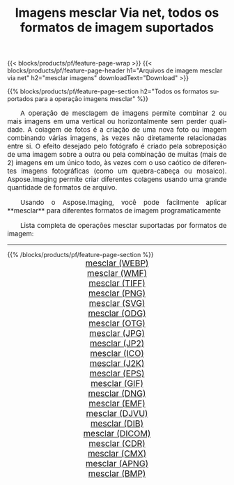 ﻿---
title: Imagens mesclar Via net, todos os formatos de imagem suportados 
weight: 3920
url: /pt/net/merge 
lang: pt
langdirlevel: 2
locales: zh-hans,ja,it,ru,de,es,fr,nl,id,lt,pl,pt,vi,tr,ko,zh-hant,ar,hi,th,sv,cs,uk,he
description: Usando Aspose.Imaging, você pode facilmente imagens mesclar Via net
---

{{< blocks/products/pf/feature-page-wrap >}}
{{< blocks/products/pf/feature-page-header h1="Arquivos de imagem mesclar via net" h2="mesclar imagens" downloadText="Download" >}}


{{% blocks/products/pf/feature-page-section  h2="Todos os formatos suportados para a operação imagens mesclar" %}}
<p align="justify" style="text-indent:2em;font-size:15px;">
A operação de mesclagem de imagens permite combinar 2 ou mais imagens em uma vertical ou horizontalmente sem perder qualidade. A colagem de fotos é a criação de uma nova foto ou imagem combinando várias imagens, às vezes não diretamente relacionadas entre si. O efeito desejado pelo fotógrafo é criado pela sobreposição de uma imagem sobre a outra ou pela combinação de muitas (mais de 2) imagens em um único todo, às vezes com o uso caótico de diferentes imagens fotográficas (como um quebra-cabeça ou mosaico). Aspose.Imaging permite criar diferentes colagens usando uma grande quantidade de formatos de arquivo.
</p>
<p align="justify" style="text-indent:2em;font-size:15px;">
Usando o Aspose.Imaging, você pode facilmente aplicar **mesclar** para diferentes formatos de imagem programaticamente
</p>
<p align="justify" style="text-indent:2em;font-size:15px;">
Lista completa de operações mesclar suportadas por formatos de imagem:
</p>
<hr/>
{{% /blocks/products/pf/feature-page-section %}}
<div class="container-fluid productfamilypage bg-gray">
    <div class="convertypes bg-gray agp-content section">
        <div class="container">
		<div class="row other-converters" style="gap: 10px;font-size: 19px;text-align:center;">
		    <div class='col-md-2 other-converter remove-lp remove-rp'><a href="/imaging/pt/net/merge/webp" style="padding:15px;">mesclar (WEBP)</a></div><div class='col-md-2 other-converter remove-lp remove-rp'><a href="/imaging/pt/net/merge/wmf" style="padding:15px;">mesclar (WMF)</a></div><div class='col-md-2 other-converter remove-lp remove-rp'><a href="/imaging/pt/net/merge/tiff" style="padding:15px;">mesclar (TIFF)</a></div><div class='col-md-2 other-converter remove-lp remove-rp'><a href="/imaging/pt/net/merge/png" style="padding:15px;">mesclar (PNG)</a></div><div class='col-md-2 other-converter remove-lp remove-rp'><a href="/imaging/pt/net/merge/svg" style="padding:15px;">mesclar (SVG)</a></div><div class='col-md-2 other-converter remove-lp remove-rp'><a href="/imaging/pt/net/merge/odg" style="padding:15px;">mesclar (ODG)</a></div><div class='col-md-2 other-converter remove-lp remove-rp'><a href="/imaging/pt/net/merge/otg" style="padding:15px;">mesclar (OTG)</a></div><div class='col-md-2 other-converter remove-lp remove-rp'><a href="/imaging/pt/net/merge/jpg" style="padding:15px;">mesclar (JPG)</a></div><div class='col-md-2 other-converter remove-lp remove-rp'><a href="/imaging/pt/net/merge/jp2" style="padding:15px;">mesclar (JP2)</a></div><div class='col-md-2 other-converter remove-lp remove-rp'><a href="/imaging/pt/net/merge/ico" style="padding:15px;">mesclar (ICO)</a></div><div class='col-md-2 other-converter remove-lp remove-rp'><a href="/imaging/pt/net/merge/j2k" style="padding:15px;">mesclar (J2K)</a></div><div class='col-md-2 other-converter remove-lp remove-rp'><a href="/imaging/pt/net/merge/eps" style="padding:15px;">mesclar (EPS)</a></div><div class='col-md-2 other-converter remove-lp remove-rp'><a href="/imaging/pt/net/merge/gif" style="padding:15px;">mesclar (GIF)</a></div><div class='col-md-2 other-converter remove-lp remove-rp'><a href="/imaging/pt/net/merge/dng" style="padding:15px;">mesclar (DNG)</a></div><div class='col-md-2 other-converter remove-lp remove-rp'><a href="/imaging/pt/net/merge/emf" style="padding:15px;">mesclar (EMF)</a></div><div class='col-md-2 other-converter remove-lp remove-rp'><a href="/imaging/pt/net/merge/djvu" style="padding:15px;">mesclar (DJVU)</a></div><div class='col-md-2 other-converter remove-lp remove-rp'><a href="/imaging/pt/net/merge/dib" style="padding:15px;">mesclar (DIB)</a></div><div class='col-md-2 other-converter remove-lp remove-rp'><a href="/imaging/pt/net/merge/dicom" style="padding:15px;">mesclar (DICOM)</a></div><div class='col-md-2 other-converter remove-lp remove-rp'><a href="/imaging/pt/net/merge/cdr" style="padding:15px;">mesclar (CDR)</a></div><div class='col-md-2 other-converter remove-lp remove-rp'><a href="/imaging/pt/net/merge/cmx" style="padding:15px;">mesclar (CMX)</a></div><div class='col-md-2 other-converter remove-lp remove-rp'><a href="/imaging/pt/net/merge/apng" style="padding:15px;">mesclar (APNG)</a></div><div class='col-md-2 other-converter remove-lp remove-rp'><a href="/imaging/pt/net/merge/bmp" style="padding:15px;">mesclar (BMP)</a></div>
                </div>
        </div>
    </div>
</div>
<br/>
